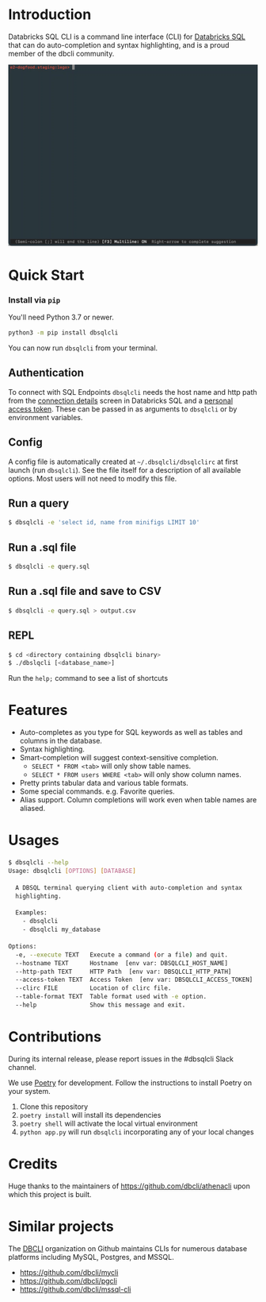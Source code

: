 # Introduction

Databricks SQL CLI is a command line interface (CLI) for [Databricks SQL](https://databricks.com/product/databricks-sql) that can do auto-completion and syntax highlighting, and is a proud member of the dbcli community.

![](https://github.com/databricks/databricks-sql-cli/raw/main/dbsqlcli-demo.gif)

# Quick Start

### Install via `pip`

You'll need Python 3.7 or newer.

```bash
python3 -m pip install dbsqlcli
```

You can now run `dbsqlcli` from your terminal.

## Authentication

To connect with SQL Endpoints `dbsqlcli` needs the host name and http path from the [connection details](https://docs.databricks.com/integrations/bi/jdbc-odbc-bi.html#get-connection-details-for-a-sql-endpoint) screen in Databricks SQL and a [personal access token](https://docs.databricks.com/dev-tools/api/latest/authentication.html#token-management). These can be passed in as arguments to `dbsqlcli` or by environment variables.

## Config

A config file is automatically created at `~/.dbsqlcli/dbsqlclirc` at first launch (run `dbsqlcli`). See the file itself for a description of all available options. Most users will not need to modify this file.


## Run a query

``` bash
$ dbsqlcli -e 'select id, name from minifigs LIMIT 10'
```

## Run a .sql file

```bash
$ dbsqlcli -e query.sql
```

## Run a .sql file and save to CSV

```bash
$ dbsqlcli -e query.sql > output.csv
```

## REPL

``` bash
$ cd <directory containing dbsqlcli binary>
$ ./dbslqcli [<database_name>]
```

Run the `help;` command to see a list of shortcuts

# Features

- Auto-completes as you type for SQL keywords as well as tables and columns in the database.
- Syntax highlighting.
- Smart-completion will suggest context-sensitive completion.
    - `SELECT * FROM <tab>` will only show table names.
    - `SELECT * FROM users WHERE <tab>` will only show column names.
- Pretty prints tabular data and various table formats.
- Some special commands. e.g. Favorite queries.
- Alias support. Column completions will work even when table names are aliased.

# Usages

```bash
$ dbsqlcli --help
Usage: dbsqlcli [OPTIONS] [DATABASE]

  A DBSQL terminal querying client with auto-completion and syntax
  highlighting.

  Examples:
    - dbsqlcli
    - dbsqlcli my_database

Options:
  -e, --execute TEXT   Execute a command (or a file) and quit.
  --hostname TEXT      Hostname  [env var: DBSQLCLI_HOST_NAME]
  --http-path TEXT     HTTP Path  [env var: DBSQLCLI_HTTP_PATH]
  --access-token TEXT  Access Token  [env var: DBSQLCLI_ACCESS_TOKEN]
  --clirc FILE         Location of clirc file.
  --table-format TEXT  Table format used with -e option.
  --help               Show this message and exit.
```


# Contributions

During its internal release, please report issues in the #dbsqlcli Slack channel.

We use [Poetry](https://python-poetry.org/docs/) for development. Follow the instructions to install Poetry on your system. 

1. Clone this repository
2. `poetry install` will install its dependencies
3. `poetry shell` will activate the local virtual environment
4. `python app.py` will run `dbsqlcli` incorporating any of your local changes

# Credits

Huge thanks to the maintainers of https://github.com/dbcli/athenacli upon which this project is built.

# Similar projects

The [DBCLI](https://github.com/dbcli) organization on Github maintains CLIs for numerous database platforms including MySQL, Postgres, and MSSQL. 

- https://github.com/dbcli/mycli
- https://github.com/dbcli/pgcli
- https://github.com/dbcli/mssql-cli

